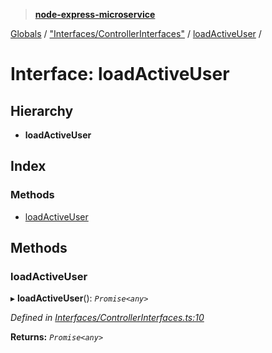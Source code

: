 > **[node-express-microservice](../README.md)**

[Globals](../globals.md) / ["Interfaces/ControllerInterfaces"](../modules/_interfaces_controllerinterfaces_.md) / [loadActiveUser](_interfaces_controllerinterfaces_.loadactiveuser.md) /

# Interface: loadActiveUser

## Hierarchy

* **loadActiveUser**

## Index

### Methods

* [loadActiveUser](_interfaces_controllerinterfaces_.loadactiveuser.md#loadactiveuser)

## Methods

###  loadActiveUser

▸ **loadActiveUser**(): *`Promise<any>`*

*Defined in [Interfaces/ControllerInterfaces.ts:10](https://github.com/lukebellamy053/express-microservice/blob/f7a5771/src/Interfaces/ControllerInterfaces.ts#L10)*

**Returns:** *`Promise<any>`*